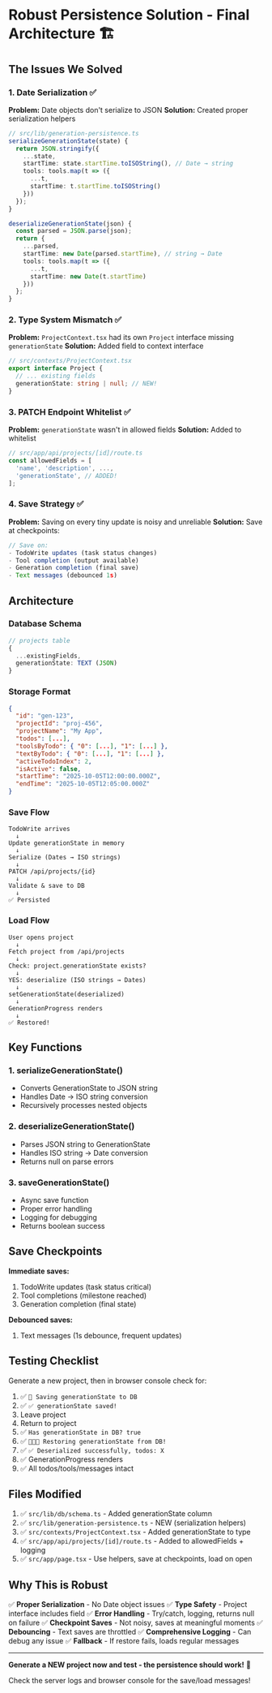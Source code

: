# Robust Persistence Solution - Final Architecture 🏗️

## The Issues We Solved

### 1. **Date Serialization** ✅
**Problem:** Date objects don't serialize to JSON
**Solution:** Created proper serialization helpers

```typescript
// src/lib/generation-persistence.ts
serializeGenerationState(state) {
  return JSON.stringify({
    ...state,
    startTime: state.startTime.toISOString(), // Date → string
    tools: tools.map(t => ({
      ...t,
      startTime: t.startTime.toISOString()
    }))
  });
}

deserializeGenerationState(json) {
  const parsed = JSON.parse(json);
  return {
    ...parsed,
    startTime: new Date(parsed.startTime), // string → Date
    tools: tools.map(t => ({
      ...t,
      startTime: new Date(t.startTime)
    }))
  };
}
```

### 2. **Type System Mismatch** ✅
**Problem:** `ProjectContext.tsx` had its own `Project` interface missing `generationState`
**Solution:** Added field to context interface

```typescript
// src/contexts/ProjectContext.tsx
export interface Project {
  // ... existing fields
  generationState: string | null; // NEW!
}
```

### 3. **PATCH Endpoint Whitelist** ✅
**Problem:** `generationState` wasn't in allowed fields
**Solution:** Added to whitelist

```typescript
// src/app/api/projects/[id]/route.ts
const allowedFields = [
  'name', 'description', ...,
  'generationState', // ADDED!
];
```

### 4. **Save Strategy** ✅
**Problem:** Saving on every tiny update is noisy and unreliable
**Solution:** Save at checkpoints:

```typescript
// Save on:
- TodoWrite updates (task status changes)
- Tool completion (output available)
- Generation completion (final save)
- Text messages (debounced 1s)
```

## Architecture

### Database Schema
```typescript
// projects table
{
  ...existingFields,
  generationState: TEXT (JSON)
}
```

### Storage Format
```json
{
  "id": "gen-123",
  "projectId": "proj-456",
  "projectName": "My App",
  "todos": [...],
  "toolsByTodo": { "0": [...], "1": [...] },
  "textByTodo": { "0": [...], "1": [...] },
  "activeTodoIndex": 2,
  "isActive": false,
  "startTime": "2025-10-05T12:00:00.000Z",
  "endTime": "2025-10-05T12:05:00.000Z"
}
```

### Save Flow
```
TodoWrite arrives
  ↓
Update generationState in memory
  ↓
Serialize (Dates → ISO strings)
  ↓
PATCH /api/projects/{id}
  ↓
Validate & save to DB
  ↓
✅ Persisted
```

### Load Flow
```
User opens project
  ↓
Fetch project from /api/projects
  ↓
Check: project.generationState exists?
  ↓
YES: deserialize (ISO strings → Dates)
  ↓
setGenerationState(deserialized)
  ↓
GenerationProgress renders
  ↓
✅ Restored!
```

## Key Functions

### 1. serializeGenerationState()
- Converts GenerationState to JSON string
- Handles Date → ISO string conversion
- Recursively processes nested objects

### 2. deserializeGenerationState()
- Parses JSON string to GenerationState
- Handles ISO string → Date conversion
- Returns null on parse errors

### 3. saveGenerationState()
- Async save function
- Proper error handling
- Logging for debugging
- Returns boolean success

## Save Checkpoints

**Immediate saves:**
1. TodoWrite updates (task status critical)
2. Tool completions (milestone reached)
3. Generation completion (final state)

**Debounced saves:**
1. Text messages (1s debounce, frequent updates)

## Testing Checklist

Generate a new project, then in browser console check for:

1. ✅ `💾 Saving generationState to DB`
2. ✅ `✅ generationState saved!`
3. Leave project
4. Return to project
5. ✅ `Has generationState in DB? true`
6. ✅ `🎨🎨🎨 Restoring generationState from DB!`
7. ✅ `✅ Deserialized successfully, todos: X`
8. ✅ GenerationProgress renders
9. ✅ All todos/tools/messages intact

## Files Modified

1. ✅ `src/lib/db/schema.ts` - Added generationState column
2. ✅ `src/lib/generation-persistence.ts` - NEW (serialization helpers)
3. ✅ `src/contexts/ProjectContext.tsx` - Added generationState to type
4. ✅ `src/app/api/projects/[id]/route.ts` - Added to allowedFields + logging
5. ✅ `src/app/page.tsx` - Use helpers, save at checkpoints, load on open

## Why This is Robust

✅ **Proper Serialization** - No Date object issues
✅ **Type Safety** - Project interface includes field
✅ **Error Handling** - Try/catch, logging, returns null on failure
✅ **Checkpoint Saves** - Not noisy, saves at meaningful moments
✅ **Debouncing** - Text saves are throttled
✅ **Comprehensive Logging** - Can debug any issue
✅ **Fallback** - If restore fails, loads regular messages

---

**Generate a NEW project now and test - the persistence should work!** 🚀

Check the server logs and browser console for the save/load messages!
